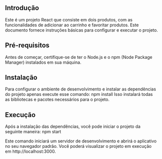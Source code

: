 ## Introdução
Este é um projeto React que consiste em dois produtos, com as funcionalidades de adicionar ao carrinho e favoritar produtos. Este documento fornece instruções básicas para configurar e executar o projeto.

## Pré-requisitos
Antes de começar, certifique-se de ter o Node.js e o npm (Node Package Manager) instalados em sua máquina.

## Instalação
Para configurar o ambiente de desenvolvimento e instalar as dependências do projeto apenas execute esse comando:
npm install
Isso instalará todas as bibliotecas e pacotes necessários para o projeto.

## Execução
Após a instalação das dependências, você pode iniciar o projeto da seguinte maneira:
npm start

Este comando iniciará um servidor de desenvolvimento e abrirá o aplicativo no seu navegador padrão. Você poderá visualizar o projeto em execução em http://localhost:3000.
